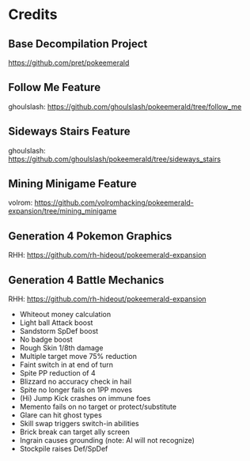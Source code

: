 # Credits

## Base Decompilation Project
https://github.com/pret/pokeemerald

## Follow Me Feature
ghoulslash: https://github.com/ghoulslash/pokeemerald/tree/follow_me

## Sideways Stairs Feature
ghoulslash: https://github.com/ghoulslash/pokeemerald/tree/sideways_stairs

## Mining Minigame Feature
volrom: https://github.com/volromhacking/pokeemerald-expansion/tree/mining_minigame

## Generation 4 Pokemon Graphics
RHH: https://github.com/rh-hideout/pokeemerald-expansion

## Generation 4 Battle Mechanics
RHH: https://github.com/rh-hideout/pokeemerald-expansion
* Whiteout money calculation
* Light ball Attack boost
* Sandstorm SpDef boost
* No badge boost
* Rough Skin 1/8th damage
* Multiple target move 75% reduction
* Faint switch in at end of turn
* Spite PP reduction of 4
* Blizzard no accuracy check in hail
* Spite no longer fails on 1PP moves
* (Hi) Jump Kick crashes on immune foes
* Memento fails on no target or protect/substitute
* Glare can hit ghost types
* Skill swap triggers switch-in abilities
* Brick break can target ally screen
* Ingrain causes grounding (note: AI will not recognize)
* Stockpile raises Def/SpDef